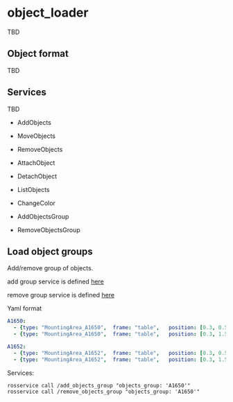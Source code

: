 # object_loader
TBD

## Object format
TBD

## Services
TBD


- AddObjects  

- MoveObjects  

- RemoveObjects

- AttachObject

- DetachObject

- ListObjects

- ChangeColor

- AddObjectsGroup

- RemoveObjectsGroup





## Load object groups
Add/remove group of objects.

add group service is defined [here](object_loader_msgs/srv/AddObjectsGroup.srv)

remove group service is defined [here](object_loader_msgs/srv/RemoveObjectsGroup.srv)

Yaml format
```yaml
A1650:
  - {type: "MountingArea_A1650",  frame: "table",   position: [0.3, 0.5, 0.0], quaternion: [0.0, 0.0, 0.0, 1.0]}
  - {type: "MountingArea_A1650",  frame: "table",   position: [0.3, 1.5, 0.0], quaternion: [0.0, 0.0, 0.0, 1.0]}

A1652:
  - {type: "MountingArea_A1652",  frame: "table",   position: [0.3, 0.5, 0.0], quaternion: [0.0, 0.0, 0.0, 1.0]}
  - {type: "MountingArea_A1652",  frame: "table",   position: [0.3, 1.5, 0.0], quaternion: [0.0, 0.0, 0.0, 1.0]}
```

Services:
```shell
rosservice call /add_objects_group "objects_group: 'A1650'"
rosservice call /remove_objects_group "objects_group: 'A1650'"
```
